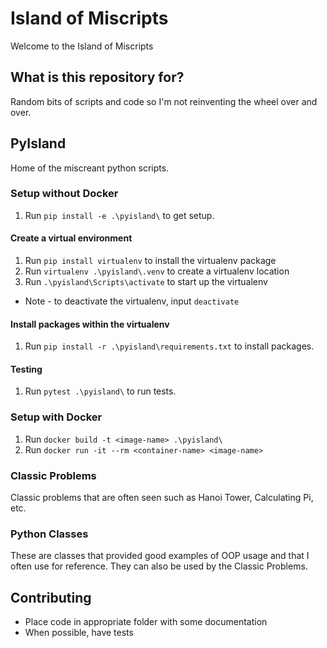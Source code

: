 # Island of Miscripts

Welcome to the Island of Miscripts

## What is this repository for?

Random bits of scripts and code so I'm not reinventing the wheel over and over.


## PyIsland

Home of the miscreant python scripts.

### Setup without Docker

1. Run `pip install -e .\pyisland\` to get setup.

#### Create a virtual environment

1. Run `pip install virtualenv` to install the virtualenv package
2. Run `virtualenv .\pyisland\.venv` to create a virtualenv location
3. Run `.\pyisland\Scripts\activate` to start up the virtualenv
* Note - to deactivate the virtualenv, input `deactivate`

#### Install packages within the virtualenv

1. Run `pip install -r .\pyisland\requirements.txt` to install packages.

#### Testing

1. Run `pytest .\pyisland\` to run tests.

### Setup with Docker

1. Run `docker build -t <image-name> .\pyisland\`
2. Run `docker run -it --rm <container-name> <image-name>`

### Classic Problems

Classic problems that are often seen such as Hanoi Tower, Calculating Pi, etc.

### Python Classes

These are classes that provided good examples of OOP usage and that I often
use for reference. They can also be used by the Classic Problems.

## Contributing

* Place code in appropriate folder with some documentation
* When possible, have tests
